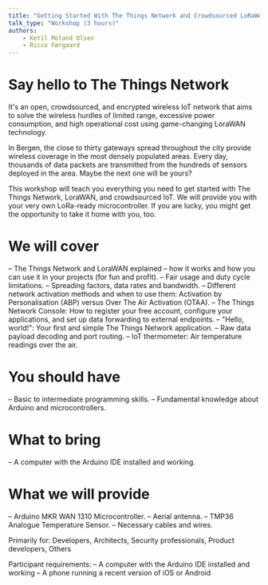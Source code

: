 ```yaml
---
title: "Getting Started With The Things Network and Crowdsourced LoRaWAN"
talk_type: "Workshop (3 hours)"
authors:
    - Ketil Moland Olsen
    - Ricco Førgaard
---
```


# Say hello to The Things Network
It's an open, crowdsourced, and encrypted wireless IoT network that aims to solve the wireless hurdles of limited range, excessive power consumption, and high operational cost using game-changing LoraWAN technology.

In Bergen, the close to thirty gateways spread throughout the city provide wireless coverage in the most densely populated areas. Every day, thousands of data packets are transmitted from the hundreds of sensors deployed in the area. Maybe the next one will be yours?

This workshop will teach you everything you need to get started with The Things Network, LoraWAN, and crowdsourced  IoT. We will provide you with your very own LoRa-ready microcontroller. If you are lucky, you might get the opportunity to take it home with you, too. 

# We will cover

– The Things Network and LoraWAN explained – how it works and how you can use it in your projects (for fun and profit).
– Fair usage and duty cycle limitations. 
– Spreading factors, data rates and bandwidth.
– Different network activation methods and when to use them: Activation by Personalisation (ABP) versus Over The Air Activation (OTAA).
– The Things Network Console: How to register your free account, configure your applications, and set up data forwarding to external endpoints.
– "Hello, world!": Your first and simple The Things Network application.
– Raw data payload decoding and port routing.
– IoT thermometer: Air temperature readings over the air.

# You should have
– Basic to intermediate programming skills.
– Fundamental knowledge about Arduino and microcontrollers.

# What to bring
– A computer with the Arduino IDE installed and working.

# What we will provide
– Arduino MKR WAN 1310 Microcontroller.
– Aerial antenna.
– TMP36 Analogue Temperature Sensor.
– Necessary cables and wires.


Primarily for: Developers, Architects, Security professionals, Product developers, Others

Participant requirements: – A computer with the Arduino IDE installed and working – A phone running a recent version of iOS or Android
